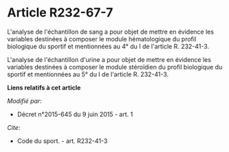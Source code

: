# Article R232-67-7

L'analyse de l'échantillon de sang a pour objet de mettre en évidence les variables destinées à composer le module
hématologique du profil biologique du sportif et mentionnées au 4° du I de l'article R. 232-41-3. 

L'analyse de l'échantillon d'urine a pour objet de mettre en évidence les variables destinées à composer le module stéroïdien
du profil biologique du sportif et mentionnées au 5° du I de l'article R. 232-41-3.

**Liens relatifs à cet article**

_Modifié par_:

  - Décret n°2015-645 du 9 juin 2015 - art. 1

_Cite_:

  - Code du sport. - art. R232-41-3
